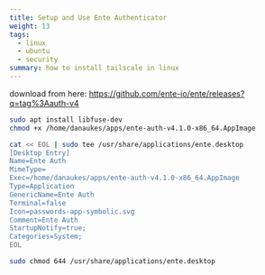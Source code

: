```yaml
---
title: Setup and Use Ente Authenticator
weight: 13
tags:
  - linux
  - ubuntu
  - security
summary: how to install tailscale in linux
---
```



download from here: <https://github.com/ente-io/ente/releases?q=tag%3Aauth-v4>

```bash
sudo apt install libfuse-dev
chmod +x /home/danaukes/apps/ente-auth-v4.1.0-x86_64.AppImage

cat << EOL | sudo tee /usr/share/applications/ente.desktop
[Desktop Entry]
Name=Ente Auth
MimeType=
Exec=/home/danaukes/apps/ente-auth-v4.1.0-x86_64.AppImage
Type=Application
GenericName=Ente Auth
Terminal=false
Icon=passwords-app-symbolic.svg
Comment=Ente Auth
StartupNotify=true;
Categories=System;
EOL

sudo chmod 644 /usr/share/applications/ente.desktop
```